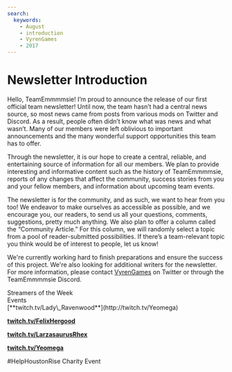 ```yaml
---
search:
  keywords:
    - August
    - introduction
    - VyrenGames
    - 2017
---
```


# Newsletter Introduction

Hello, TeamEmmmmsie! I’m proud to announce the release of our first official team newsletter! Until now, the team hasn’t had a central news source, so most news came from posts from various mods on Twitter and Discord. As a result, people often didn’t know what was news and what wasn’t. Many of our members were left oblivious to important announcements and the many wonderful support opportunities this team has to offer.

Through the newsletter, it is our hope to create a central, reliable, and entertaining source of information for all our members. We plan to provide interesting and informative content such as the history of TeamEmmmmsie, reports of any changes that affect the community, success stories from you and your fellow members, and information about upcoming team events.

The newsletter is for the community, and as such, we want to hear from you too! We endeavor to make ourselves as accessible as possible, and we encourage you, our readers, to send us all your questions, comments, suggestions, pretty much anything. We also plan to offer a column called the “Community Article.” For this column, we will randomly select a topic from a pool of reader-submitted possibilities. If there’s a team-relevant topic you think would be of interest to people, let us know!

We're currently working hard to finish preparations and ensure the success of this project. We're also looking for additional writers for the newsletter. For more information, please contact [VyrenGames](https://www.twitter.com/VyrenGames) on Twitter or through the TeamEmmmmsie Discord.

<div class="divTable">
<div class="divTableBody">
<div class="divTableRow">
<div class="divTableCell">Streamers of the Week</div>
<div class="divTableCell">Events</div>
</div>
<div class="divTableRow">
<div class="divTableCell">[**twitch.tv/Lady\_Ravenwood**](http://twitch.tv/Yeomega)

[**twitch.tv/FelixHergood**](http://twitch.tv/FelixHergood)

[**twitch.tv/LarzasaurusRhex**](http://twitch.tv/LarzasaurusRhex)

[**twitch.tv/Yeomega**](http://twitch.tv/Yeomega)

</div>
<div class="divTableCell">#HelpHoustonRise Charity Event</div>
</div>
</div>
</div>

